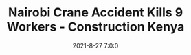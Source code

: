 ---
"title": "Nairobi Crane Accident Kills 9 Workers - Construction Kenya"
"date": "2021-8-27 7:0:0"
"feed_name": "GOOGLENEWSCONSTRUCTION"
"feed_website": "https://news.google.com/search?q=construction%2Bincident&hl=en-US&gl=US&ceid=US:en"
"feed_rss": "https://news.google.com/rss/search?q=construction%2Bincident&hl=en-US&gl=US&ceid=US:en"
"link": "https://www.constructionkenya.com/9714/nairobi-crane-collapse/"
"file": "_posts/2021-1-1-267bc42cfa082724f1c6a7e669aa127706745807.md"
"accident": "1"
"drilling": "0"
---